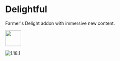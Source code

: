 # Delightful
Farmer's Delight addon with immersive new content.

<img src="https://onvoid.net/delightful/logo.png" height="50px" />

![1.18.1](https://github.com/brdle/Delightful/actions/workflows/build-1.18.1.yml/badge.svg?branch=1.18.1)
